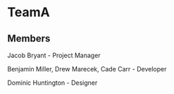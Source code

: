# TeamA

## Members
Jacob Bryant - Project Manager

Benjamin Miller, Drew Marecek, Cade Carr - Developer

Dominic Huntington - Designer
